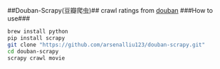 ##Douban-Scrapy(豆瓣爬虫)##
crawl ratings from [douban](http://movie.douban.com)
###How to use###
```sh
brew install python
pip install scrapy
git clone "https://github.com/arsenalliu123/douban-scrapy.git"
cd douban-scrapy
scrapy crawl movie
